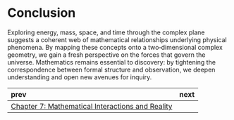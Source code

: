 # Conclusion

Exploring energy, mass, space, and time through the complex plane suggests a coherent web of mathematical relationships underlying physical phenomena. By mapping these concepts onto a two‑dimensional complex geometry, we gain a fresh perspective on the forces that govern the universe. Mathematics remains essential to discovery: by tightening the correspondence between formal structure and observation, we deepen understanding and open new avenues for inquiry.

| prev | next |
| :--- | ---: |
| [Chapter 7: Mathematical Interactions and Reality](./CHAPTER7.md) |